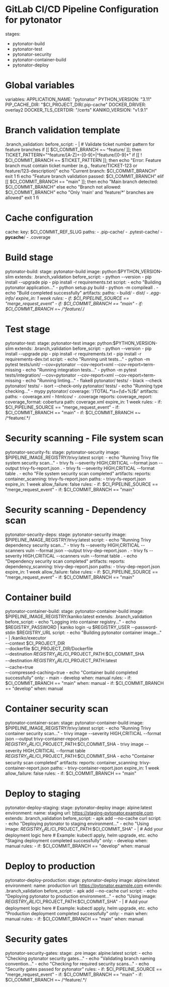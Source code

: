# GitLab CI/CD Pipeline Configuration for pytonator
stages:
  - pytonator-build
  - pytonator-test
  - pytonator-security
  - pytonator-container-build
  - pytonator-deploy

# Global variables
variables:
  APPLICATION_NAME: "pytonator"
  PYTHON_VERSION: "3.11"
  PIP_CACHE_DIR: "$CI_PROJECT_DIR/.pip-cache"
  DOCKER_DRIVER: overlay2
  DOCKER_TLS_CERTDIR: "/certs"
  KANIKO_VERSION: "v1.9.1"

# Branch validation template
.branch_validation:
  before_script:
    - |
      # Validate ticket number pattern for feature branches
      if [[ $CI_COMMIT_BRANCH =~ ^feature/ ]]; then
        TICKET_PATTERN="^feature/[A-Z]+-[0-9]+|^feature/[0-9]+"
        if [[ ! $CI_COMMIT_BRANCH =~ $TICKET_PATTERN ]]; then
          echo "Error: Feature branch must contain ticket number (e.g., feature/TICKET-123 or feature/123-description)"
          echo "Current branch: $CI_COMMIT_BRANCH"
          exit 1
        fi
        echo "Feature branch validation passed: $CI_COMMIT_BRANCH"
      elif [[ $CI_COMMIT_BRANCH == "main" ]]; then
        echo "Main branch detected: $CI_COMMIT_BRANCH"
      else
        echo "Branch not allowed: $CI_COMMIT_BRANCH"
        echo "Only 'main' and 'feature/*' branches are allowed"
        exit 1
      fi

# Cache configuration
cache:
  key: $CI_COMMIT_REF_SLUG
  paths:
    - .pip-cache/
    - .pytest-cache/
    - __pycache__/
    - .coverage

# Build stage
pytonator-build:
  stage: pytonator-build
  image: python:$PYTHON_VERSION-slim
  extends: .branch_validation
  before_script:
    - python --version
    - pip install --upgrade pip
    - pip install -r requirements.txt
  script:
    - echo "Building pytonator application..."
    - python setup.py build
    - python -m compileall .
    - echo "Build completed successfully"
  artifacts:
    paths:
      - build/
      - dist/
      - *.egg-info/
    expire_in: 1 week
  rules:
    - if: $CI_PIPELINE_SOURCE == "merge_request_event"
    - if: $CI_COMMIT_BRANCH == "main"
    - if: $CI_COMMIT_BRANCH =~ /^feature\/.*/

# Test stage
pytonator-test:
  stage: pytonator-test
  image: python:$PYTHON_VERSION-slim
  extends: .branch_validation
  before_script:
    - python --version
    - pip install --upgrade pip
    - pip install -r requirements.txt
    - pip install -r requirements-dev.txt
  script:
    - echo "Running unit tests..."
    - python -m pytest tests/unit/ --cov=pytonator --cov-report=xml --cov-report=term-missing
    - echo "Running integration tests..."
    - python -m pytest tests/integration/ --cov=pytonator --cov-report=xml --cov-report=term-missing
    - echo "Running linting..."
    - flake8 pytonator/ tests/
    - black --check pytonator/ tests/
    - isort --check-only pytonator/ tests/
    - echo "Running type checking..."
    - mypy pytonator/
  coverage: '/TOTAL.*\s+(\d+%)$/'
  artifacts:
    paths:
      - coverage.xml
      - htmlcov/
      - .coverage
    reports:
      coverage_report:
        coverage_format: cobertura
        path: coverage.xml
    expire_in: 1 week
  rules:
    - if: $CI_PIPELINE_SOURCE == "merge_request_event"
    - if: $CI_COMMIT_BRANCH == "main"
    - if: $CI_COMMIT_BRANCH =~ /^feature\/.*/

# Security scanning - File system scan
pytonator-security-fs:
  stage: pytonator-security
  image: $PIPELINE_IMAGE_REGISTRY/trivy:latest
  script:
    - echo "Running Trivy file system security scan..."
    - trivy fs --severity HIGH,CRITICAL --format json --output trivy-fs-report.json .
    - trivy fs --severity HIGH,CRITICAL --format table .
    - echo "File system security scan completed"
  artifacts:
    reports:
      container_scanning: trivy-fs-report.json
    paths:
      - trivy-fs-report.json
    expire_in: 1 week
  allow_failure: false
  rules:
    - if: $CI_PIPELINE_SOURCE == "merge_request_event"
    - if: $CI_COMMIT_BRANCH == "main"

# Security scanning - Dependency scan
pytonator-security-deps:
  stage: pytonator-security
  image: $PIPELINE_IMAGE_REGISTRY/trivy:latest
  script:
    - echo "Running Trivy dependency security scan..."
    - trivy fs --severity HIGH,CRITICAL --scanners vuln --format json --output trivy-dep-report.json .
    - trivy fs --severity HIGH,CRITICAL --scanners vuln --format table .
    - echo "Dependency security scan completed"
  artifacts:
    reports:
      dependency_scanning: trivy-dep-report.json
    paths:
      - trivy-dep-report.json
    expire_in: 1 week
  allow_failure: false
  rules:
    - if: $CI_PIPELINE_SOURCE == "merge_request_event"
    - if: $CI_COMMIT_BRANCH == "main"

# Container build
pytonator-container-build:
  stage: pytonator-container-build
  image: $PIPELINE_IMAGE_REGISTRY/kaniko:latest
  extends: .branch_validation
  before_script:
    - echo "Logging into container registry..."
    - echo $REGISTRY_PASSWORD | kaniko login -u $REGISTRY_USER --password-stdin $REGISTRY_URL
  script:
    - echo "Building pytonator container image..."
    - |
      /kaniko/executor \
        --context $CI_PROJECT_DIR \
        --dockerfile $CI_PROJECT_DIR/Dockerfile \
        --destination $REGISTRY_URL/$CI_PROJECT_PATH:$CI_COMMIT_SHA \
        --destination $REGISTRY_URL/$CI_PROJECT_PATH:latest \
        --cache=true \
        --compressed-caching=true
    - echo "Container build completed successfully"
  only:
    - main
    - develop
  when: manual
  rules:
    - if: $CI_COMMIT_BRANCH == "main"
      when: manual
    - if: $CI_COMMIT_BRANCH == "develop"
      when: manual

# Container security scan
pytonator-container-scan:
  stage: pytonator-container-build
  image: $PIPELINE_IMAGE_REGISTRY/trivy:latest
  script:
    - echo "Running Trivy container security scan..."
    - trivy image --severity HIGH,CRITICAL --format json --output trivy-container-report.json $REGISTRY_URL/$CI_PROJECT_PATH:$CI_COMMIT_SHA
    - trivy image --severity HIGH,CRITICAL --format table $REGISTRY_URL/$CI_PROJECT_PATH:$CI_COMMIT_SHA
    - echo "Container security scan completed"
  artifacts:
    reports:
      container_scanning: trivy-container-report.json
    paths:
      - trivy-container-report.json
    expire_in: 1 week
  allow_failure: false
  rules:
    - if: $CI_COMMIT_BRANCH == "main"

# Deploy to staging
pytonator-deploy-staging:
  stage: pytonator-deploy
  image: alpine:latest
  environment:
    name: staging
    url: https://staging-pytonator.example.com
  extends: .branch_validation
  before_script:
    - apk add --no-cache curl
  script:
    - echo "Deploying pytonator to staging environment..."
    - echo "Using image: $REGISTRY_URL/$CI_PROJECT_PATH:$CI_COMMIT_SHA"
    - |
      # Add your deployment logic here
      # Example: kubectl apply, helm upgrade, etc.
      echo "Staging deployment completed successfully"
  only:
    - develop
  when: manual
  rules:
    - if: $CI_COMMIT_BRANCH == "develop"
      when: manual

# Deploy to production
pytonator-deploy-production:
  stage: pytonator-deploy
  image: alpine:latest
  environment:
    name: production
    url: https://pytonator.example.com
  extends: .branch_validation
  before_script:
    - apk add --no-cache curl
  script:
    - echo "Deploying pytonator to production environment..."
    - echo "Using image: $REGISTRY_URL/$CI_PROJECT_PATH:$CI_COMMIT_SHA"
    - |
      # Add your deployment logic here
      # Example: kubectl apply, helm upgrade, etc.
      echo "Production deployment completed successfully"
  only:
    - main
  when: manual
  rules:
    - if: $CI_COMMIT_BRANCH == "main"
      when: manual

# Security gates
pytonator-security-gates:
  stage: .pre
  image: alpine:latest
  script:
    - echo "Checking pytonator security gates..."
    - echo "Validating branch naming convention..."
    - echo "Checking for required security scans..."
    - echo "Security gates passed for pytonator"
  rules:
    - if: $CI_PIPELINE_SOURCE == "merge_request_event"
    - if: $CI_COMMIT_BRANCH == "main"
    - if: $CI_COMMIT_BRANCH =~ /^feature\/.*/ 